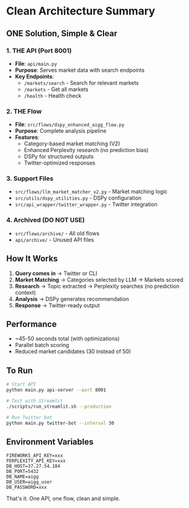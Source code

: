 # Clean Architecture Summary

## ONE Solution, Simple & Clear

### 1. THE API (Port 8001)
- **File**: `api/main.py`
- **Purpose**: Serves market data with search endpoints
- **Key Endpoints**:
  - `/markets/search` - Search for relevant markets
  - `/markets` - Get all markets
  - `/health` - Health check

### 2. THE Flow
- **File**: `src/flows/dspy_enhanced_aigg_flow.py`
- **Purpose**: Complete analysis pipeline
- **Features**:
  - Category-based market matching (V2)
  - Enhanced Perplexity research (no prediction bias)
  - DSPy for structured outputs
  - Twitter-optimized responses

### 3. Support Files
- `src/flows/llm_market_matcher_v2.py` - Market matching logic
- `src/utils/dspy_utilities.py` - DSPy configuration
- `src/api_wrapper/twitter_wrapper.py` - Twitter integration

### 4. Archived (DO NOT USE)
- `src/flows/archive/` - All old flows
- `api/archive/` - Unused API files

## How It Works

1. **Query comes in** → Twitter or CLI
2. **Market Matching** → Categories selected by LLM → Markets scored
3. **Research** → Topic extracted → Perplexity searches (no prediction context)
4. **Analysis** → DSPy generates recommendation
5. **Response** → Twitter-ready output

## Performance
- ~45-50 seconds total (with optimizations)
- Parallel batch scoring
- Reduced market candidates (30 instead of 50)

## To Run
```bash
# Start API
python main.py api-server --port 8001

# Test with Streamlit
./scripts/run_streamlit.sh --production

# Run Twitter bot
python main.py twitter-bot --interval 30
```

## Environment Variables
```
FIREWORKS_API_KEY=xxx
PERPLEXITY_API_KEY=xxx
DB_HOST=37.27.54.184
DB_PORT=5432
DB_NAME=aigg
DB_USER=aigg_user
DB_PASSWORD=xxx
```

That's it. One API, one flow, clean and simple.